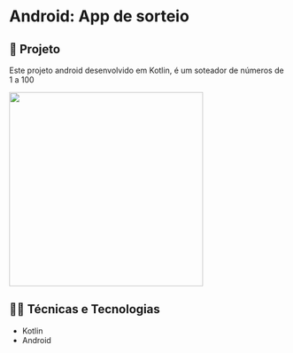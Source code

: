 ﻿# Android: App de sorteio 

## 📱 Projeto


Este projeto android desenvolvido em Kotlin, é um soteador de números de 1 a 100


<img src="https://imgur.com/a/eIwdMo9" width="350"/>

## 🧑‍💻 Técnicas e Tecnologias

- Kotlin 
- Android 


